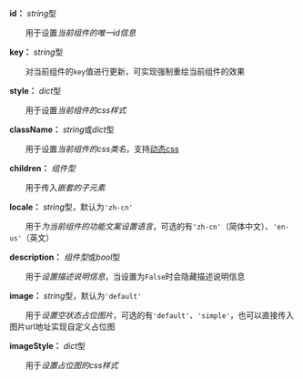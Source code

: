 **id：** *string*型

　　用于设置*当前组件的唯一id信息*

**key：** *string*型

　　对当前组件的`key`值进行更新，可实现强制重绘当前组件的效果

**style：** *dict*型

　　用于设置*当前组件的css样式*

**className：** *string*或*dict*型

　　用于设置*当前组件的css类名*，支持[动态css](/advanced-classname)

**children：** *组件型*

　　用于传入*嵌套的子元素*

**locale：** *string*型，默认为`'zh-cn'`

　　用于*为当前组件的功能文案设置语言*，可选的有`'zh-cn'`（简体中文）、`'en-us'`（英文）

**description：** *组件型*或*bool*型

　　用于*设置描述说明信息*，当设置为`False`时会隐藏描述说明信息

**image：** *string*型，默认为`'default'`

　　用于*设置空状态占位图片*，可选的有`'default'`、`'simple'`，也可以直接传入图片url地址实现自定义占位图

**imageStyle：** *dict*型

　　用于*设置占位图的css样式*
